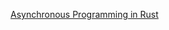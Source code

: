 
[Asynchronous Programming in Rust](https://www.amazon.com/Asynchronous-Programming-Rust-asynchronous-programming/dp/1805128132)
